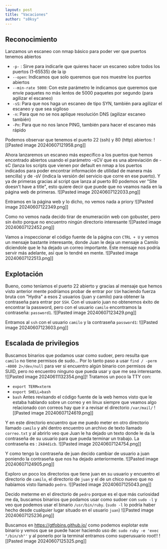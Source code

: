 ```yaml
---
layout: post
title: "Vacaciones"
author: "s0ksy"
---
```



## Reconocimiento

Lanzamos un escaneo con nmap básico para poder ver que puertos tenemos abiertos
* `-p-` : Sirve para indicarle que quieres hacer un escaneo sobre todos los puertos (1-65535) de la ip 
* `--open`: Indicamos que solo queremos que nos muestre los puertos abiertos
* `--min-rate 5000`: Con este parámetro le indicamos que queremos que envíe paquetes no más lentos de 5000 paquetes por segundo (para agilizar el escaneo)
* `-sS`: Para que nos haga un escaneo de tipo SYN, también para agilizar el escaneo y que sea sigiloso
* `-n`: Para que no se nos aplique resolución DNS (agilizar escaneo también)
* `-Pn`: Para que no nos lance PING, también para hacer el escaneo más rápido

Podemos observar que tenemos el puerto 22 (ssh) y 80 (http) abiertos:
![[Pasted image 20240607121958.png]]

Ahora lanzaremos un escaneo más específico a los puertos que hemos encontrado abiertos usando el parámetro -sCV que es una abreviación de -sC (lanza los scripts que vienen por default en nmap a los puertos indicados para poder encontrar información de utilidad de manera más sencilla) y de -sV (indica la versión del servicio que corre en ese puerto).
Y ya de primeras gracias al script que lanza al puerto 80 podemos ver "Site doesn't have a title", esto quiere decir que puede que no veamos nada en la página web de primeras.
![[Pasted image 20240607122033.png]]

Entramos en la página web y lo dicho, no vemos nada a priory
![[Pasted image 20240607122349.png]]

Como no vemos nada decido tirar de enumeración web con gobuster, pero sin éxito porque no encuentro ningún directorio interesante
![[Pasted image 20240607122452.png]]

Vamos a inspeccionar el código fuente de la página con `CTRL + U` y vemos un mensaje bastante interesante, donde Juan le deja un mensaje a Camilo diciendole que le ha dejado un correo importante. Este mensaje nos podría servir más adelante, así que lo tendré en mente.
![[Pasted image 20240607122513.png]]

## Explotación

Bueno, como teníamos el puerto 22 abierto y gracias al mensaje que hemos visto anterior mente podríamos probar de entrar por `SSH` haciendo fuerza bruta con "Hydra" a esos 2 usuarios (juan y camilo) para obtener la contraseña para entrar por `SSH`. 
Con el usuario juan no obtenemos éxito de encontrar la password, pero con el usuario `camilo` encontramos la contraseña: `password1`.
![[Pasted image 20240607123429.png]]

Entramos al `ssh` con el usuario `camilo` y la contraseña `password1`:
![[Pasted image 20240607123603.png]]

## Escalada de privilegios

Buscamos binarios que podamos usar como sudoer, pero resulta que `camilo` no tiene permisos de sudo... Por lo tanto paso a usar `find / -perm -4000 2>/dev/null` para ver si encuentro algún binario con permisos de SUID, pero no encuentro ninguno que pueda usar y que me sea interesante. 
![[Pasted image 20240611132354.png]]!
Tratamos un poco la TTY con:
- `export TERM=xterm`
- `export SHELL=bash`
- `bash`
Antes revisando el código fuente de la web hemos visto que le estaba hablando sobre un correo y en linux siempre que veamos algo relacionado con correos hay que ir a revisar el directorio `/var/mail/`
![[Pasted image 20240607124619.png]]

Y en este directorio encuentro que me puedo meter en otro directorio llamado `camilo` y ahí dentro encuentro un archivo de texto llamado `correo.txt` y al abrirlo veo que Juan le ha dejado un texto donde le da la contraseña de su usuario para que pueda terminar un trabajo.
La contraseña es : `2k84dicb`.
![[Pasted image 20240607124754.png]]

Y como tengo la contraseña de juan decido cambiar de usuario a juan poniendo la contraseña que nos ha dejado anteriormente.
![[Pasted image 20240607124905.png]]

Exploro un poco los directorios que tiene juan en su usuario y encuentro el directorio de `camilo`, el directorio de `juan` y el de un chico nuevo que no habíamos visto llamado `pedro`.
![[Pasted image 20240607125043.png]]

Decido meterme en el directorio de `pedro` porque es el que más curiosidad me da, buscamos binarios que podamos usar como sudoer con `sudo -l` y veo que podemos usar el binario `/usr/bin/ruby`.
(`sudo -l` lo podría haber hecho desde cualquier lugar situado en el usuario `juan`)
![[Pasted image 20240607125236.png]]

Buscamos en https://gtfobins.github.io/ como podemos explotar este binario y vemos que se puede hacer haciendo uso de: `sudo ruby -e 'exec "/bin/sh"'` y al ponerlo por la terminal entramos como superusuario root!!
![[Pasted image 20240607125325.png]]
